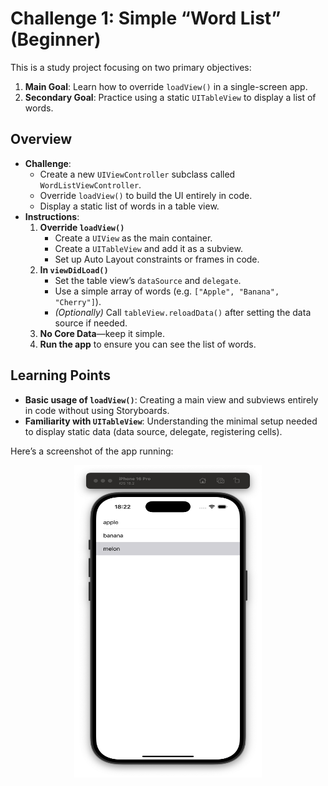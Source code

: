 # Challenge 1: Simple “Word List” (Beginner)

This is a study project focusing on two primary objectives:

1. **Main Goal**: Learn how to override `loadView()` in a single-screen app.  
2. **Secondary Goal**: Practice using a static `UITableView` to display a list of words.

## Overview

- **Challenge**:  
  - Create a new `UIViewController` subclass called `WordListViewController`.  
  - Override `loadView()` to build the UI entirely in code.  
  - Display a static list of words in a table view.  
- **Instructions**:
  1. **Override `loadView()`**  
     - Create a `UIView` as the main container.  
     - Create a `UITableView` and add it as a subview.  
     - Set up Auto Layout constraints or frames in code.  
  2. **In `viewDidLoad()`**  
     - Set the table view’s `dataSource` and `delegate`.  
     - Use a simple array of words (e.g. `["Apple", "Banana", "Cherry"]`).  
     - *(Optionally)* Call `tableView.reloadData()` after setting the data source if needed.  
  3. **No Core Data**—keep it simple.  
  4. **Run the app** to ensure you can see the list of words.

## Learning Points

- **Basic usage of `loadView()`**: Creating a main view and subviews entirely in code without using Storyboards.  
- **Familiarity with `UITableView`**: Understanding the minimal setup needed to display static data (data source, delegate, registering cells).

Here’s a screenshot of the app running:

<p align="center">
<img src="Screenshots/appScreenshot.png" alt="Screenshot" width="300" height="500"/>
</p>
